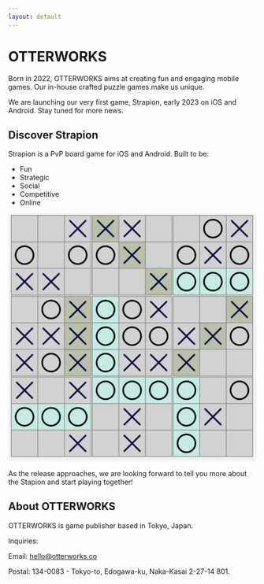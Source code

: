 ```yaml
---
layout: default
---
```


<!-- Text can be **bold**, _italic_, or ~~strikethrough~~.

[Link to another page](./another-page.html).

There should be whitespace between paragraphs.

There should be whitespace between paragraphs. We recommend including a README, or a file with information about your project. -->

# OTTERWORKS

Born in 2022, OTTERWORKS aims at creating fun and engaging mobile games. Our in-house crafted puzzle games make us unique.

We are launching our very first game, Strapion, early 2023 on iOS and Android. Stay tuned for more news.

## Discover Strapion

Strapion is a PvP board game for iOS and Android. Built to be:

* Fun
* Strategic
* Social
* Competitive
* Online

![alt text](assets/img/demo_screen-min.jpeg)

As the release approaches, we are looking forward to tell you more about the Stapion and start playing together!


## About OTTERWORKS

OTTERWORKS is game publisher based in Tokyo, Japan.

Inquiries:

Email: hello@otterworks.co

Postal: 134-0083  -  Tokyo-to, Edogawa-ku, Naka-Kasai 2-27-14 801.